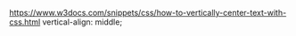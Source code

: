 https://www.w3docs.com/snippets/css/how-to-vertically-center-text-with-css.html
vertical-align: middle;
